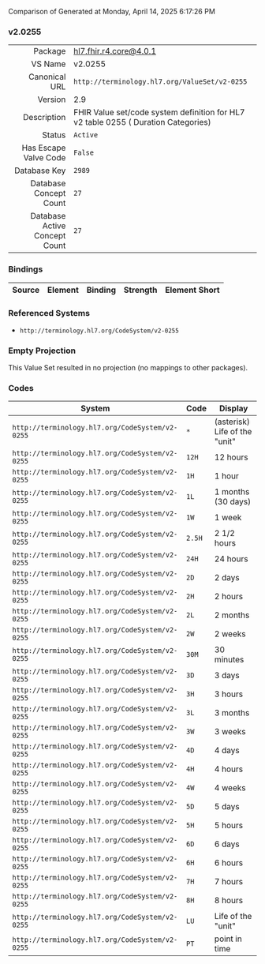 Comparison of 
Generated at Monday, April 14, 2025 6:17:26 PM

### v2.0255

|      |     |
| ---: | --- |
| Package | hl7.fhir.r4.core@4.0.1 |
| VS Name | v2.0255 |
| Canonical URL | `http://terminology.hl7.org/ValueSet/v2-0255` |
| Version | 2.9 |
| Description | FHIR Value set/code system definition for HL7 v2 table 0255 ( Duration Categories) |
| Status | `Active` |
| Has Escape Valve Code | `False` |
| Database Key | `2989` |
| Database Concept Count | `27` |
| Database Active Concept Count | `27` |
### Bindings

| Source | Element | Binding | Strength | Element Short |
| ------ | ------- | ------- | -------- | ------------- |

### Referenced Systems

* `http://terminology.hl7.org/CodeSystem/v2-0255`
### Empty Projection

This Value Set resulted in no projection (no mappings to other packages).

### Codes

| System | Code | Display |
| ------ | ---- | ------- |
| `http://terminology.hl7.org/CodeSystem/v2-0255` | `*` | (asterisk) Life of the "unit" |
| `http://terminology.hl7.org/CodeSystem/v2-0255` | `12H` | 12 hours |
| `http://terminology.hl7.org/CodeSystem/v2-0255` | `1H` | 1 hour |
| `http://terminology.hl7.org/CodeSystem/v2-0255` | `1L` | 1 months (30 days) |
| `http://terminology.hl7.org/CodeSystem/v2-0255` | `1W` | 1 week |
| `http://terminology.hl7.org/CodeSystem/v2-0255` | `2.5H` | 2 1/2 hours |
| `http://terminology.hl7.org/CodeSystem/v2-0255` | `24H` | 24 hours |
| `http://terminology.hl7.org/CodeSystem/v2-0255` | `2D` | 2 days |
| `http://terminology.hl7.org/CodeSystem/v2-0255` | `2H` | 2 hours |
| `http://terminology.hl7.org/CodeSystem/v2-0255` | `2L` | 2 months |
| `http://terminology.hl7.org/CodeSystem/v2-0255` | `2W` | 2 weeks |
| `http://terminology.hl7.org/CodeSystem/v2-0255` | `30M` | 30 minutes |
| `http://terminology.hl7.org/CodeSystem/v2-0255` | `3D` | 3 days |
| `http://terminology.hl7.org/CodeSystem/v2-0255` | `3H` | 3 hours |
| `http://terminology.hl7.org/CodeSystem/v2-0255` | `3L` | 3 months |
| `http://terminology.hl7.org/CodeSystem/v2-0255` | `3W` | 3 weeks |
| `http://terminology.hl7.org/CodeSystem/v2-0255` | `4D` | 4 days |
| `http://terminology.hl7.org/CodeSystem/v2-0255` | `4H` | 4 hours |
| `http://terminology.hl7.org/CodeSystem/v2-0255` | `4W` | 4 weeks |
| `http://terminology.hl7.org/CodeSystem/v2-0255` | `5D` | 5 days |
| `http://terminology.hl7.org/CodeSystem/v2-0255` | `5H` | 5 hours |
| `http://terminology.hl7.org/CodeSystem/v2-0255` | `6D` | 6 days |
| `http://terminology.hl7.org/CodeSystem/v2-0255` | `6H` | 6 hours |
| `http://terminology.hl7.org/CodeSystem/v2-0255` | `7H` | 7 hours |
| `http://terminology.hl7.org/CodeSystem/v2-0255` | `8H` | 8 hours |
| `http://terminology.hl7.org/CodeSystem/v2-0255` | `LU` | Life of the "unit" |
| `http://terminology.hl7.org/CodeSystem/v2-0255` | `PT` | point in time |
